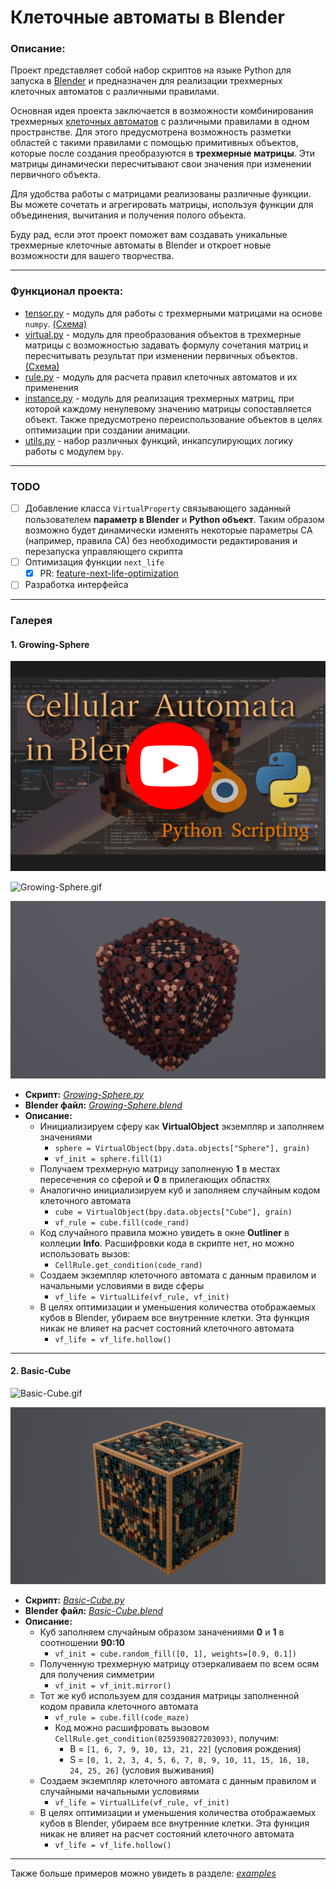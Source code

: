 # Клеточные автоматы в Blender

### Описание:

Проект представляет собой набор скриптов на языке Python для запуска в [Blender](https://www.blender.org/) и предназначен для реализации трехмерных клеточных автоматов с различными правилами.

Основная идея проекта заключается в возможности комбинирования трехмерных [клеточных автоматов](https://ru.wikipedia.org/wiki/%D0%9A%D0%BB%D0%B5%D1%82%D0%BE%D1%87%D0%BD%D1%8B%D0%B9_%D0%B0%D0%B2%D1%82%D0%BE%D0%BC%D0%B0%D1%82) с различными правилами в одном пространстве. Для этого предусмотрена возможность разметки областей с такими правилами с помощью примитивных объектов, которые после создания преобразуются в **трехмерные матрицы**. Эти матрицы динамически пересчитывают свои значения при изменении первичного объекта.

Для удобства работы с матрицами реализованы различные функции. Вы можете сочетать и агрегировать матрицы, используя функции для объединения, вычитания и получения полого объекта.

Буду рад, если этот проект поможет вам создавать уникальные трехмерные клеточные автоматы в Blender и откроет новые возможности для вашего творчества.

***

### Функционал проекта:

- [tensor.py](tensor.py) - модуль для работы с трехмерными матрицами на основе `numpy`. [(Схема)](https://github.com/islesarev317/NumPy-Education/assets/78931652/b63a2a5c-01b2-4d98-90f2-40549df5325e)
- [virtual.py](virtual.py) - модуль для преобразования объектов в трехмерные матрицы с возможностью задавать формулу сочетания матриц и пересчитывать результат при изменении первичных объектов. [(Схема)](https://github.com/islesarev317/NumPy-Education/assets/78931652/29157797-a1e6-4f24-8c79-62d8ac8fa0c1)
- [rule.py](rule.py) - модуль для расчета правил клеточных автоматов и их применения
- [instance.py](instance.py) - модуль для реализация трехмерных матриц, при которой каждому ненулевому значению матрицы сопоставляется объект. Также предусмотрено переиспользование объектов в целях оптимизации при создании анимации.
- [utils.py](utils.py) - набор различных функций, инкапсулирующих логику работы с модулем `bpy`.

***

### TODO

- [ ] Добавление класса `VirtualProperty` связывающего заданный пользователем **параметр в Blender** и **Python объект**. Таким образом возможно будет динамически изменять некоторые параметры CA (например, правила CA) без необходимости редактирования и перезапуска управляющего скрипта
- [ ] Оптимизация функции `next_life`
  - [x] PR: [feature-next-life-optimization](https://github.com/islesarev317/Cellular-Automata-In-Blender/pull/1/commits/1477a69be686e9a066416326faa2b0ac1f7ad94c)
- [ ] Разработка интерфейса

***

### Галерея

#### 1. Growing-Sphere

[![Cellular Automata in Blender Python Scripting - YouTube](demos/demo-2312111224-Growing-Sphere/Pre-Screen-YouTube.png)](https://www.youtube.com/watch?v=s1DLh8MZMMQ)

![Growing-Sphere.gif](demos/demo-2312111224-Growing-Sphere/Growing-Sphere.gif)

![Growing-Sphere.png](demos/demo-2312111224-Growing-Sphere/Growing-Sphere.png)

- **Скрипт:** *[Growing-Sphere.py](demos/demo-2312111224-Growing-Sphere/Growing-Sphere.py)*
- **Blender файл:** *[Growing-Sphere.blend](demos/demo-2312111224-Growing-Sphere/Growing-Sphere.blend)*
- **Описание:**
  - Инициализируем сферу как **VirtualObject** экземпляр и заполняем значениями
    - `sphere = VirtualObject(bpy.data.objects["Sphere"], grain)`
    - `vf_init = sphere.fill(1)`
  - Получаем трехмерную матрицу заполненую **1** в местах пересечения со сферой и **0** в прилегающих областях
  - Аналогично инициализируем куб и заполняем случайным кодом клеточного автомата
    - `cube = VirtualObject(bpy.data.objects["Cube"], grain)`
    - `vf_rule = cube.fill(code_rand)`
  - Код случайного правила можно увидеть в окне **Outliner** в коллеции **Info**. Расшифровки кода в скрипте нет, но можно использовать вызов:
    - `CellRule.get_condition(code_rand)`
  - Создаем экземпляр клеточного автомата с данным правилом и начальными условиями в виде сферы
    - `vf_life = VirtualLife(vf_rule, vf_init)`
  - В целях оптимизации и уменьшения количества отображаемых кубов в Blender, убираем все внутренние клетки. Эта функция никак не влияет на расчет состояний клеточного автомата
    - `vf_life = vf_life.hollow()`

***
#### 2. Basic-Cube

![Basic-Cube.gif](demos/demo-2312092116-Basic-Cube/Basic-Cube.gif)

![Basic-Cube.png](demos/demo-2312092116-Basic-Cube/Basic-Cube.png)

- **Скрипт:** *[Basic-Cube.py](demos/demo-2312092116-Basic-Cube/Basic-Cube.py)*
- **Blender файл:** *[Basic-Cube.blend](demos/demo-2312092116-Basic-Cube/Basic-Cube.blend)*
- **Описание:**
  - Куб заполняем случайным образом заначениями **0** и **1** в соотношении **90:10**
    - `vf_init = cube.random_fill([0, 1], weights=[0.9, 0.1])`
  - Полученную трехмерную матрицу отзеркаливаем по всем осям для получения симметрии
    - `vf_init = vf_init.mirror()`
  - Тот же куб используем для создания матрицы заполненной кодом правила клеточного автомата
    - `vf_rule = cube.fill(code_maze)`
    - Код можно расшифровать вызовом `CellRule.get_condition(8259390827203093)`, получим:
      - B = `[1, 6, 7, 9, 10, 13, 21, 22]` (условия рождения)
      - S = `[0, 1, 2, 3, 4, 5, 6, 7, 8, 9, 10, 11, 15, 16, 18, 24, 25, 26]` (условия выживания)
  - Создаем экземпляр клеточного автомата с данным правилом и случайными начальными условиями
    - `vf_life = VirtualLife(vf_rule, vf_init)`
  - В целях оптимизации и уменьшения количества отображаемых кубов в Blender, убираем все внутренние клетки. Эта функция никак не влияет на расчет состояний клеточного автомата
    - `vf_life = vf_life.hollow()`

***

Также больше примеров можно увидеть в разделe: *[examples](examples)* 
